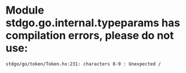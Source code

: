 # Module stdgo.go.internal.typeparams has compilation errors, please do not use:
```
stdgo/go/token/Token.hx:231: characters 8-9 : Unexpected /

```

